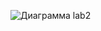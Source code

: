 ![Диаграмма lab2](https://user-images.githubusercontent.com/79829528/201322105-086bfab3-02c7-4b0d-bbb2-08ad67238baf.png)
